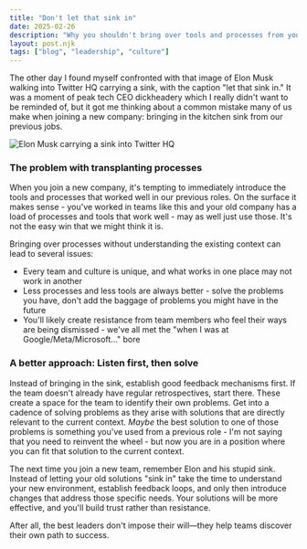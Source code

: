 ```yaml
---
title: "Don't let that sink in"
date: 2025-02-26
description: "Why you shouldn't bring over tools and processes from your old jobs without careful consideration"
layout: post.njk
tags: ["blog", "leadership", "culture"]
---
```


The other day I found myself confronted with that image of Elon Musk walking into Twitter HQ carrying a sink, with the caption "let that sink in." It was a moment of peak tech CEO dickheadery which I really didn't want to be reminded of, but it got me thinking about a common mistake many of us make when joining a new company: bringing in the kitchen sink from our previous jobs.

![Elon Musk carrying a sink into Twitter HQ](/img/posts/dont-let-that-sink-in/elon-sink.jpg)

### The problem with transplanting processes

When you join a new company, it's tempting to immediately introduce the tools and processes that worked well in our previous roles. On the surface it makes sense - you've worked in teams like this and your old company has a load of processes and tools that work well - may as well just use those.  It's not the easy win that we might think it is.

Bringing over processes without understanding the existing context can lead to several issues:

- Every team and culture is unique, and what works in one place may not work in another
- Less processes and less tools are always better - solve the problems you have, don't add the baggage of problems you might have in the future
- You'll likely create resistance from team members who feel their ways are being dismissed - we've all met the "when I was at Google/Meta/Microsoft..." bore

### A better approach: Listen first, then solve

Instead of bringing in the sink, establish good feedback mechanisms first. If the team doesn't already have regular retrospectives, start there. These create a space for the team to identify their own problems.  Get into a cadence of solving problems as they arise with solutions that are directly relevant to the current context. *Maybe* the best solution to one of those problems is something you've used from a previous role - I'm not saying that you need to reinvent the wheel - but now you are in a position where you can fit that solution to the current context.

The next time you join a new team, remember Elon and his stupid sink. Instead of letting your old solutions "sink in" take the time to understand your new environment, establish feedback loops, and only then introduce changes that address those specific needs. Your solutions will be more effective, and you'll build trust rather than resistance.

After all, the best leaders don't impose their will—they help teams discover their own path to success. 